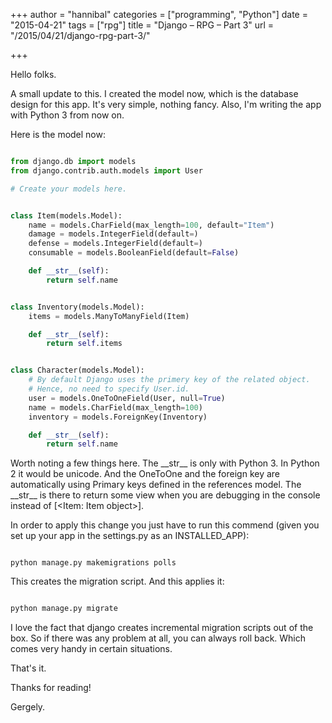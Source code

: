 +++
author = "hannibal"
categories = ["programming", "Python"]
date = "2015-04-21"
tags = ["rpg"]
title = "Django – RPG – Part 3"
url = "/2015/04/21/django-rpg-part-3/"

+++

Hello folks.

A small update to this. I created the model now, which is the database design for this app. It's very simple, nothing fancy. Also, I'm writing the app with Python 3 from now on.

Here is the model now:

~~~python

from django.db import models
from django.contrib.auth.models import User

# Create your models here.


class Item(models.Model):
    name = models.CharField(max_length=100, default="Item")
    damage = models.IntegerField(default=)
    defense = models.IntegerField(default=)
    consumable = models.BooleanField(default=False)

    def __str__(self):
        return self.name


class Inventory(models.Model):
    items = models.ManyToManyField(Item)

    def __str__(self):
        return self.items


class Character(models.Model):
    # By default Django uses the primery key of the related object.
    # Hence, no need to specify User.id.
    user = models.OneToOneField(User, null=True)
    name = models.CharField(max_length=100)
    inventory = models.ForeignKey(Inventory)

    def __str__(self):
        return self.name
~~~

Worth noting a few things here. The \_\_str\_\_ is only with Python 3. In Python 2 it would be unicode. And the OneToOne and the foreign key are automatically using Primary keys defined in the references model. The \_\_str\_\_ is there to return some view when you are debugging in the console instead of [<Item: Item object>].

In order to apply this change you just have to run this commend (given you set up your app in the settings.py as an INSTALLED_APP):

~~~

python manage.py makemigrations polls
~~~

This creates the migration script. And this applies it:

~~~python

python manage.py migrate
~~~

I love the fact that django creates incremental migration scripts out of the box. So if there was any problem at all, you can always roll back. Which comes very handy in certain situations.

That's it.

Thanks for reading!

Gergely.